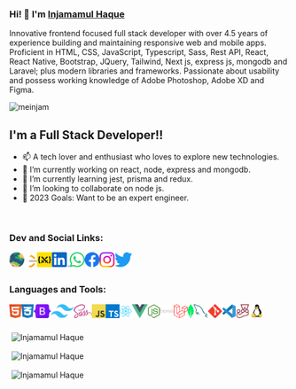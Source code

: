 ### Hi! 👋 I'm [Injamamul Haque][website]
Innovative frontend focused full stack developer with over 4.5 years of experience building and maintaining responsive web and mobile apps. Proficient in HTML, CSS, JavaScript, Typescript, Sass, Rest API, React, React Native, Bootstrap, JQuery, Tailwind, Next js, express js, mongodb and Laravel; plus modern libraries and frameworks. Passionate about usability and possess working knowledge of Adobe Photoshop, Adobe XD and Figma.


<img src="https://komarev.com/ghpvc/?username=meinjam&label=Profile%20views&color=0e75b6&style=flat" alt="meinjam" />

## I'm a Full Stack Developer!!
- 📫 A tech lover and enthusiast who loves to explore new technologies.
- 🔭 I’m currently working on react, node, express and mongodb.
- 🌱 I’m currently learning jest, prisma and redux.
- 👯 I’m looking to collaborate on node js.
- 🥅 2023 Goals: Want to be an expert engineer.

<br />

### Dev and Social Links:

[<img align="left" alt="injam.netlify.app" height="27px" src="https://raw.githubusercontent.com/meinjam/programming-icons/main/social%20icons/planet-earth.png" />][website]
[<img align="left" alt="injam | LeetCode" height="27px" src="https://raw.githubusercontent.com/meinjam/programming-icons/main/social%20icons/leetcode.svg" />][leetcode]
[<img align="left" alt="injam | Css Battle" height="27px" src="https://raw.githubusercontent.com/meinjam/programming-icons/main/social%20icons/css-battle-logo-square.png" />][cssbattle]
[<img align="left" alt="injam | LinkedIn" height="27px" src="https://raw.githubusercontent.com/meinjam/programming-icons/main/social%20icons/linkedin.svg" />][linkedin]
[<img align="left" alt="injam | whats app" height="27px" src="https://raw.githubusercontent.com/meinjam/programming-icons/main/social%20icons/whatsapp.svg" />][whatsapp]
[<img align="left" alt="injam | Facebook" height="27px" src="https://raw.githubusercontent.com/meinjam/programming-icons/main/social%20icons/facebook.svg" />][facebook]
[<img align="left" alt="injam | Instagram" height="27px" src="https://raw.githubusercontent.com/meinjam/programming-icons/main/social%20icons/instagram.svg" />][instagram]
[<img align="left" alt="injam | Twitter" height="27px" src="https://raw.githubusercontent.com/meinjam/programming-icons/main/social%20icons/twitter.svg" />][twitter]
<br />
<br />

### Languages and Tools:
<img align="left" alt="HTML5" height="25px" src="https://raw.githubusercontent.com/meinjam/programming-icons/main/programming%20icons/html.svg" />
<img align="left" alt="CSS3" height="25px" src="https://raw.githubusercontent.com/meinjam/programming-icons/main/programming%20icons/css.svg" />
<img align="left" alt="BOOTSATRAP" height="25px" src="https://raw.githubusercontent.com/meinjam/programming-icons/main/programming%20icons/bootstrap.svg" />
<img align="left" alt="TAILWIND" height="25px" src="https://raw.githubusercontent.com/meinjam/programming-icons/main/programming%20icons/tailwind.svg" />
<img align="left" alt="Sass" height="25px" src="https://raw.githubusercontent.com/meinjam/programming-icons/main/programming%20icons/sass-wordmark.svg" />
<img align="left" alt="JavaScript" height="25px" src="https://raw.githubusercontent.com/meinjam/programming-icons/main/programming%20icons/js.svg" />
<img align="left" alt="Typescript" height="25px" src="https://raw.githubusercontent.com/meinjam/programming-icons/main/programming%20icons/typescript.png" />
<img align="left" alt="react" height="25px" src="https://raw.githubusercontent.com/meinjam/programming-icons/main/programming%20icons/reactjs.svg" />
<img align="left" alt="vue" height="25px" src="https://raw.githubusercontent.com/meinjam/programming-icons/main/programming%20icons/vuejs.svg" />
<img align="left" alt="node" height="25px" src="https://raw.githubusercontent.com/meinjam/programming-icons/main/programming%20icons/nodejs.svg" />
<img align="left" alt="express" height="25px" src="https://raw.githubusercontent.com/github/explore/80688e429a7d4ef2fca1e82350fe8e3517d3494d/topics/express/express.png" />
<img align="left" alt="laravel" height="25px" src="https://raw.githubusercontent.com/meinjam/programming-icons/main/programming%20icons/laravel.svg" />
<img align="left" alt="mongodb" height="25px" src="https://raw.githubusercontent.com/meinjam/programming-icons/main/programming%20icons/mongodb.svg" />
<img align="left" alt="MySQL" height="25px" src="https://raw.githubusercontent.com/meinjam/programming-icons/main/programming%20icons/mysql.svg" />
<img align="left" alt="Git" height="25px" src="https://raw.githubusercontent.com/meinjam/programming-icons/main/programming%20icons/git.svg" />
<img align="left" alt="Visual Studio Code" height="25px" src="https://raw.githubusercontent.com/meinjam/programming-icons/7f7d35422aeafe16e60bac363bdd6b8a620bef79/programming%20icons/vscode-original.svg" />
<img align="left" alt="Jest" height="25px" src="https://raw.githubusercontent.com/meinjam/programming-icons/main/programming%20icons/jest.svg" />
<img align="left" alt="Linux" height="25px" src="https://raw.githubusercontent.com/devicons/devicon/master/icons/linux/linux-original.svg" />

<br />
<br />



<br />

<div align="">&nbsp;<img align="" src="https://github-readme-stats.vercel.app/api?username=meinjam&theme=tokyonight&show_icons=true&hide_border=true&count_private=true" alt="Injamamul Haque" /></div>

<br />

<div align="">&nbsp;<img align="" src="https://github-readme-streak-stats.herokuapp.com/?user=meinjam&theme=tokyonight&hide_border=true" alt="Injamamul Haque" /></div>

<br/>

<div align="">&nbsp;<img align="" src="https://github-readme-stats.vercel.app/api/top-langs/?username=meinjam&theme=tokyonight&show_icons=true&hide_border=true&layout=compact" alt="Injamamul Haque" /></div>


<!--
**meinjam/meinjam** is a ✨ _special_ ✨ repository because its `README.md` (this file) appears on your GitHub profile.

Here are some ideas to get you started:

- 🔭 I’m currently working on ...
- 🌱 I’m currently learning ...
- 👯 I’m looking to collaborate on ...
- 🤔 I’m looking for help with ...
- 💬 Ask me about ...
- 📫 How to reach me: ...
- 😄 Pronouns: ...
- ⚡ Fun fact: ...
-->

[website]: https://injam.netlify.app
[facebook]: https://facebook.com/meinjam
[linkedin]: https://linkedin.com/in/meinjam
[instagram]: https://instagram.com/meinjam
[twitter]: https://twitter.com/meinjam
[whatsapp]: https://wa.me/8801685970744
[leetcode]: https://leetcode.com/meinjam
[cssbattle]: https://cssbattle.dev/player/meinjam
